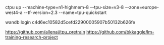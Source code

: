 

ctpu up --machine-type=n1-highmem-8 --tpu-size=v3-8 --zone=europe-west4-a --tf-version=2.3 --name=tpu-quickstart

wandb login c4d6ec10582d5cefd22900005907b50132b626fe

https://github.com/allenai/tpu_pretrain
https://github.com/bkkaggle/lm-training-research-project